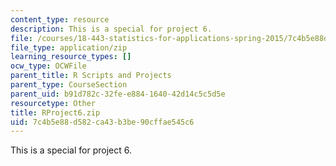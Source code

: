 ```yaml
---
content_type: resource
description: This is a special for project 6.
file: /courses/18-443-statistics-for-applications-spring-2015/7c4b5e88d582ca43b3be90cffae545c6_RProject6.zip
file_type: application/zip
learning_resource_types: []
ocw_type: OCWFile
parent_title: R Scripts and Projects
parent_type: CourseSection
parent_uid: b91d782c-32fe-e884-1640-42d14c5c5d5e
resourcetype: Other
title: RProject6.zip
uid: 7c4b5e88-d582-ca43-b3be-90cffae545c6
---
```

This is a special for project 6.

